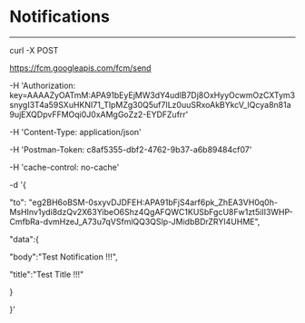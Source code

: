 # Notifications

---

curl -X POST

<https://fcm.googleapis.com/fcm/send>

-H 'Authorization: key=AAAAZyOATmM:APA91bEyEjMW3dY4udlB7Dj8OxHyyOcwmOzCXTym3snygI3T4a59SXuHKNI71_TlpMZg30Q5uf7ILz0uuSRxoAkBYkcV_IQcya8n81a9ujEXQDpvFFMOqi0J0xAMgGoZz2-EYDFZufrr'

-H 'Content-Type: application/json'

-H 'Postman-Token: c8af5355-dbf2-4762-9b37-a6b89484cf07'

-H 'cache-control: no-cache'

-d '{

"to": "eg2BH6oBSM-0sxyvDJDFEH:APA91bFjS4arf6pk_ZhEA3VH0q0h-MsHInv1ydi8dzQv2X63YibeO6Shz4QgAFQWC1KUSbFgcU8Fw1zt5iII3WHP-CmfbRa-dvmHzeJ_A73u7qVSfmlQQ3QSlp-JMidbBDrZRYI4UHME",

"data":{

"body":"Test Notification !!!",

"title":"Test Title !!!"

}

}'
